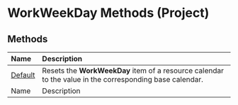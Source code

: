 
# WorkWeekDay Methods (Project)

## Methods



|**Name**|**Description**|
|:-----|:-----|
| [Default](ebd16c59-a718-6d11-5387-7a5b816fdf35.md)|Resets the  **WorkWeekDay** item of a resource calendar to the value in the corresponding base calendar.|
|Name|Description|
